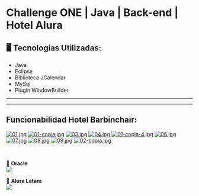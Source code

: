 # Challenge ONE | Java | Back-end | Hotel Alura

<p align="center" >

</p>



## 🖥️ Tecnologías Utilizadas:

- Java
- Eclipse
- Biblioteca JCalendar
- MySql
- Plugin WindowBuilder </br>

---
---
##  Funcionabilidad Hotel Barbinchair: </br>
[![01.jpg](https://i.postimg.cc/ZRnL4BV7/01.jpg)](https://postimg.cc/wyKNkvKL)
[![01-copia.jpg](https://i.postimg.cc/YCY7nCFT/01-copia.jpg)](https://postimg.cc/pmW3yxqB)
[![03.jpg](https://i.postimg.cc/j2mTZ7kG/03.jpg)](https://postimg.cc/PvW0qPH4)
[![04.jpg](https://i.postimg.cc/B6bRkvDs/04.jpg)](https://postimg.cc/WFR9JTXf)
[![01-copia-4.jpg](https://i.postimg.cc/8PbQ7xT2/01-copia-4.jpg)](https://postimg.cc/2V3XJcbG)
[![06.jpg](https://i.postimg.cc/jdtBYvyZ/06.jpg)](https://postimg.cc/LhQxztC1)
[![07.jpg](https://i.postimg.cc/3w4cFqHJ/07.jpg)](https://postimg.cc/WDV82X3Q)
[![08.jpg](https://i.postimg.cc/NfsCzFwn/08.jpg)](https://postimg.cc/jC1hWs26)
[![09.jpg](https://i.postimg.cc/cHGXM4mX/09.jpg)](https://postimg.cc/4Kw6XGj9)
[![02-copia.jpg](https://i.postimg.cc/ZYp1zMny/02-copia.jpg)](https://postimg.cc/BtZhxNxq)


</br>


🧡 <strong>Oracle</strong></br>
<a href="https://www.linkedin.com/company/oracle/" target="_blank">
<img src="https://img.shields.io/badge/-LinkedIn-%230077B5?style=for-the-badge&logo=linkedin&logoColor=white" target="_blank"></a>

💙 <strong>Alura Latam</strong></br>
<a href="https://www.linkedin.com/company/alura-latam/mycompany/" target="_blank">
<img src="https://img.shields.io/badge/-LinkedIn-%230077B5?style=for-the-badge&logo=linkedin&logoColor=white" target="_blank"></a>
